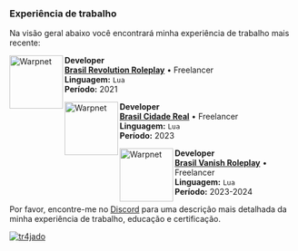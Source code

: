 ### Experiência de trabalho

Na visão geral abaixo você encontrará minha experiência de trabalho mais recente:


[<img align="left" height="94px" width="94px" alt="Warpnet" src="https://i.imgur.com/2OUJ49k.png"/>](https://discord.gg/revolutionmta/)

**Developer** \
[**Brasil Revolution Roleplay**](https://discord.gg/revolutionmta/) • Freelancer \
**Linguagem:** `Lua` \
**Período:** 2021
<br/>

[<img align="left" height="94px" width="94px" alt="Warpnet" src="https://i.imgur.com/4B3OJzY.png"/>](https://discord.gg/bcrmta/)

**Developer** \
[**Brasil Cidade Real**](https://discord.gg/bcrmta/) • Freelancer \
**Linguagem:** `Lua` \
**Período:** 2023
<br/>

[<img align="left" height="94px" width="94px" alt="Warpnet" src="https://i.imgur.com/Eqm9Cqi.png"/>](https://discord.gg/rpvanish/)

**Developer** \
[**Brasil Vanish Roleplay**](https://discord.gg/rpvanish/) • Freelancer \
**Linguagem:** `Lua` \
**Período:** 2023-2024
<br/>


Por favor, encontre-me no [Discord](https://discord.gg/4DF3Bs9kmZ/) para uma descrição mais detalhada da minha experiência de trabalho, educação e certificação.

[![tr4jado](https://github-readme-stats.vercel.app/api/top-langs/?username=tr4jado&hide=html&layout=compact&theme=radical)](https://github.com/anuraghazra/github-readme-stats)
